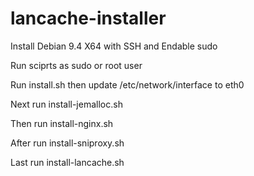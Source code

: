# lancache-installer
Install Debian 9.4 X64 with SSH and Endable sudo

Run sciprts as sudo or root user

Run install.sh
then update /etc/network/interface to eth0

Next run install-jemalloc.sh

Then run install-nginx.sh

After run install-sniproxy.sh

Last run install-lancache.sh
